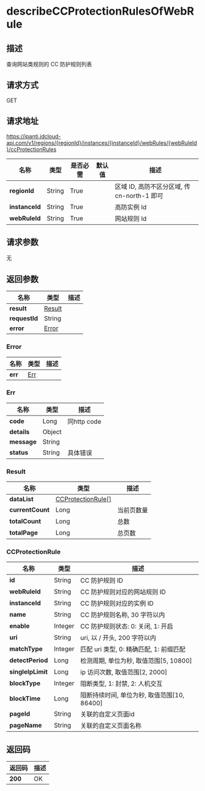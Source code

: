 # describeCCProtectionRulesOfWebRule


## 描述
查询网站类规则的 CC 防护规则列表

## 请求方式
GET

## 请求地址
https://ipanti.jdcloud-api.com/v1/regions/{regionId}/instances/{instanceId}/webRules/{webRuleId}/ccProtectionRules

|名称|类型|是否必需|默认值|描述|
|---|---|---|---|---|
|**regionId**|String|True| |区域 ID, 高防不区分区域, 传 cn-north-1 即可|
|**instanceId**|String|True| |高防实例 Id|
|**webRuleId**|String|True| |网站规则 Id|

## 请求参数
无


## 返回参数
|名称|类型|描述|
|---|---|---|
|**result**|[Result](describeccprotectionrulesofwebrule#result)| |
|**requestId**|String| |
|**error**|[Error](describeccprotectionrulesofwebrule#error)| |

### <div id="error">Error</div>
|名称|类型|描述|
|---|---|---|
|**err**|[Err](describeccprotectionrulesofwebrule#err)| |
### <div id="err">Err</div>
|名称|类型|描述|
|---|---|---|
|**code**|Long|同http code|
|**details**|Object| |
|**message**|String| |
|**status**|String|具体错误|
### <div id="result">Result</div>
|名称|类型|描述|
|---|---|---|
|**dataList**|[CCProtectionRule[]](describeccprotectionrulesofwebrule#ccprotectionrule)| |
|**currentCount**|Long|当前页数量|
|**totalCount**|Long|总数|
|**totalPage**|Long|总页数|
### <div id="ccprotectionrule">CCProtectionRule</div>
|名称|类型|描述|
|---|---|---|
|**id**|String|CC 防护规则 ID|
|**webRuleId**|String|CC 防护规则对应的网站规则 ID|
|**instanceId**|String|CC 防护规则对应的实例 ID|
|**name**|String|CC 防护规则名称, 30 字符以内|
|**enable**|Integer|CC 防护规则状态: 0: 关闭, 1: 开启|
|**uri**|String|uri, 以 / 开头, 200 字符以内|
|**matchType**|Integer|匹配 uri 类型, 0: 精确匹配, 1: 前缀匹配|
|**detectPeriod**|Long|检测周期, 单位为秒, 取值范围[5, 10800]|
|**singleIpLimit**|Long|ip 访问次数, 取值范围[2, 2000]|
|**blockType**|Integer|阻断类型, 1: 封禁, 2: 人机交互|
|**blockTime**|Long|阻断持续时间, 单位为秒, 取值范围[10, 86400]|
|**pageId**|String|关联的自定义页面id|
|**pageName**|String|关联的自定义页面名称|

## 返回码
|返回码|描述|
|---|---|
|**200**|OK|
